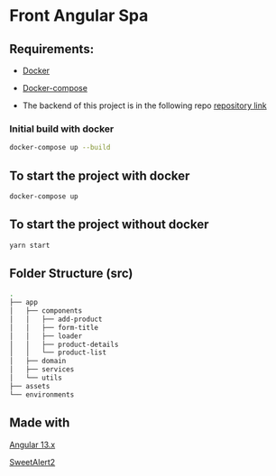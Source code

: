 # Front Angular Spa


## Requirements:
  * [Docker](https://docs.docker.com/engine/installation/)

  * [Docker-compose](https://docs.docker.com/compose/install/)

  * The backend of this project is in the following repo [repository link](https://github.com/henriquemsouza/back-serverless)


### Initial build with docker
```sh
docker-compose up --build
```


## To start the project with docker
```sh
docker-compose up
```

## To start the project without docker
```sh
yarn start
```

## Folder Structure (src) ##
```sh
.
├── app
│   ├── components
│   │   ├── add-product
│   │   ├── form-title
│   │   ├── loader
│   │   ├── product-details
│   │   └── product-list
│   ├── domain
│   ├── services
│   └── utils
├── assets
└── environments

```



## Made with


[Angular 13.x](https://angular.io/)

[SweetAlert2](https://github.com/sweetalert2/ngx-sweetalert2)
